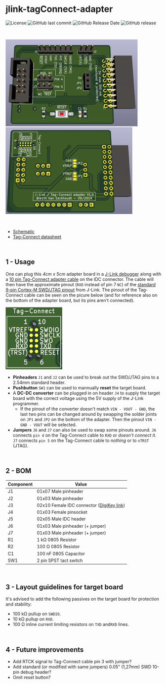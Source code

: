 # jlink-tagConnect-adapter

![License](https://img.shields.io/badge/license-GNU%20GPL%20v3.0-blue.svg)
![GitHub last commit](https://img.shields.io/github/last-commit/Fescron/jlink-tagConnect-adapter.svg)
![GitHub Release Date](https://img.shields.io/github/release-date/Fescron/jlink-tagConnect-adapter.svg)
![GitHub release](https://img.shields.io/github/release/Fescron/jlink-tagConnect-adapter.svg)

<br/>

<img src="documentation/3D-render-front.png" height="280" alt="Front"> <img src="documentation/3D-render-back.png" height="280" alt="Back">

<br/>

- [Schematic](documentation/jlink-tagConnect-adapter.pdf)
- [Tag-Connect datasheet](documentation/TC2050-IDC-Datasheet.pdf)

<br/>

## 1 - Usage

One can plug this *4cm x 5cm* adapter board in a [J-Link debugger](https://www.segger.com/products/debug-probes/j-link/models/j-link-base/) along with a [10 pin Tag-Connect adapter cable](http://www.tag-connect.com/TC2050-IDC) on the IDC connector. The cable will then have the approximate pinout (`RXD` instead of pin 7 `NC`) of the [standard 9-pin Cortex-M SWD/JTAG pinout](https://www.segger.com/products/debug-probes/j-link/accessories/adapters/9-pin-cortex-m-adapter/) from J-Link. The pinout of the Tag-Connect cable can be seen on the picure below (and for reference also on the bottom of the adapter board, but its pins aren't connected).

<img src="documentation/Tag-Connect-pinout.png" height="200" alt="Tag-Connect pinout">

- **Pinheaders** `J1` and `J2` can be used to break out the SWD/JTAG pins to a 2.54mm standard header.
- **Pushbutton** `SW1` can be used to mannually **reset** the target board.
- A **DC-DC converter** can be plugged in on header `J4` to supply the target board with the correct voltage using the 5V supply of the J-Link programmer.
  - If the pinout of the converter doesn't match `VIN - VOUT - GND`, the last two pins can be changed around by swapping the solder joints on `JP1` and `JP2` on the bottom of the adapter. Then the pinout `VIN - GND - VOUT` will be selected.
- **Jumpers** `J6` and `J7` can also be used to swap some pinouts around. `J6` connects `pin 4` on the Tag-Connect cable to `RXD` or *doesn't connect it*. `J7` connects `pin 5` on the Tag-Connect cable to *nothing* or to `nTRST` (JTAG).

<br/>

## 2 - BOM

|  Component  |  Value  |
| ---------- | --------- |
| J1 | 01x07 Male pinheader |
| J2 | 01x03 Male pinheader |
| J3 | 02x10 Female IDC connector ([DigiKey link](https://www.digikey.be/product-detail/en/sullins-connector-solutions/SFH11-PBPC-D10-RA-BK/S9205-ND/1990098))|
| J4 | 01x03 Female pinsocket |
| J5 | 02x05 Male IDC header |
| J6 | 01x03 Male pinheader (+ jumper) |
| J7 | 01x03 Male pinheader (+ jumper) |
| R1 | 1 kΩ 0805 Resistor |
| R2 | 100 Ω 0805 Resistor |
| C1 | 100 nF 0805 Capacitor |
| SW1 | 2 pin SPST tact switch |

<br/>

## 3 - Layout guidelines for target board

It's advised to add the following passives on the target board for protection and stability:
- 100 kΩ pullup on `SWDIO`.
- 10 kΩ pullup on `RXD`.
- 100 Ω inline current limiting resistors on `TXD` and`RXD` lines.

<br/>

## 4 - Future improvements

- Add RTCK signal to Tag-Connect cable pin 3 with jumper?
- Add standard (or modified with same jumpers) 0.05" (1,27mm) SWD 10-pin debug header?
- Omit reset button?
